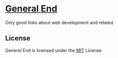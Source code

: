 # [General End](http://alexandref93.github.io/general-end/)

Only good links about web development and related

## License

General End is licensed under the [MIT](https://github.com/alexandref93/general-end/blob/gh-pages/LICENSE) License
